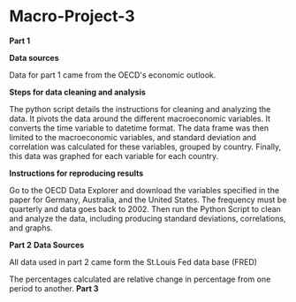 # Macro-Project-3
**Part 1**

**Data sources**

Data for part 1 came from the OECD's economic outlook.

**Steps for data cleaning and analysis**

The python script details the instructions for cleaning and analyzing the data. It pivots the data around the different macroeconomic variables. It converts the time variable to datetime format. The data frame was then limited to the macroeconomic variables, and standard deviation and correlation was calculated for these variables, grouped by country. Finally, this data was graphed for each variable for each country.

**Instructions for reproducing results**

Go to the OECD Data Explorer and download the variables specified in the paper for Germany, Australia, and the United States. The frequency must be quarterly and data goes back to 2002. Then run the Python Script to clean and analyze the data, including producing standard deviations, correlations, and graphs.

**Part 2**
**Data Sources**

All data used in part 2 came form the St.Louis Fed data base (FRED)

The percentages calculated are relative change in percentage from one period to another.
**Part 3**
